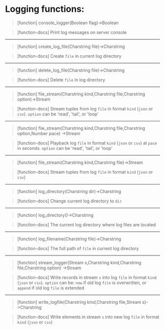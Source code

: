 # Logging functions:

> [function]
> console_logger(Boolean flag)->Boolean

> [function-docs]
> Print log messages on server console 



___

> [function]
> create_log_file(Charstring file)->Charstring

> [function-docs]
> Create `file` in current log directory 



___

> [function]
> delete_log_file(Charstring file)->Charstring

> [function-docs]
> Delete `file` in log directory 



___

> [function]
> file_stream(Charstring kind,Charstring file,Charstring option)->Stream

> [function-docs]
> Stream tuples from log `file` in format `kind` (`json` or `csv`).
>      `option` can be 'read', 'tail', or 'loop'



___

> [function]
> file_stream(Charstring kind,Charstring file,Charstring option,Number pace)
           ->Stream

> [function-docs]
> Playback log `file` in format `kind` (`json` or `csv`)
>      at `pace` in seconds.
>      `option` can be 'read', 'tail', or 'loop' 



___

> [function]
> file_stream(Charstring kind,Charstring file)->Stream

> [function-docs]
> Stream tuples from log `file` in format `kind` (`json` or `csv`) 



___

> [function]
> log_directory(Charstring dir)->Charstring

> [function-docs]
> Change current log directory to `dir` 



___

> [function]
> log_directory()->Charstring

> [function-docs]
> The current log directory where log files are located 



___

> [function]
> log_filename(Charstring file)->Charstring

> [function-docs]
> The full path of `file` in current log directory 



___

> [function]
> stream_logger(Stream s,Charstring kind,Charstring file,Charstring option)
             ->Stream

> [function-docs]
> Write records in stream `s` into log `file` 
>      in format `kind` (`json` or `csv`).
>      `option` can be: 
>               `new` if old log `file` is overwritten, or
>               `append` if old log `file` is extended  



___

> [function]
> write_logfile(Charstring kind,Charstring file,Stream s)->Charstring

> [function-docs]
> Write elements in stream `s` into new log `file` 
>      in format `kind` (`json` or `csv`) 


